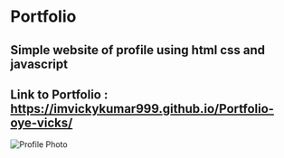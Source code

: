 # Portfolio

Simple website of profile using html css and javascript
----------------------------

## Link to Portfolio : https://imvickykumar999.github.io/Portfolio-oye-vicks/

![Profile Photo](https://github.com/imvickykumar999/oye-vicks/blob/master/image/profile.jpg)

